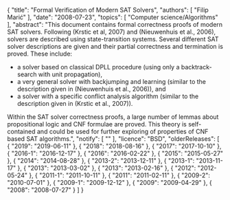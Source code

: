 {
    "title": "Formal Verification of Modern SAT Solvers",
    "authors": [
        "Filip Marić"
    ],
    "date": "2008-07-23",
    "topics": [
        "Computer science/Algorithms"
    ],
    "abstract": "This document contains formal correctness proofs of modern SAT solvers. Following (Krstic et al, 2007) and (Nieuwenhuis et al., 2006), solvers are described using state-transition systems. Several different SAT solver descriptions are given and their partial correctness and termination is proved. These include: <ul> <li> a solver based on classical DPLL procedure (using only a backtrack-search with unit propagation),</li> <li> a very general solver with backjumping and learning (similar to the description given in (Nieuwenhuis et al., 2006)), and</li> <li> a solver with a specific conflict analysis algorithm (similar to the description given in (Krstic et al., 2007)).</li> </ul> Within the SAT solver correctness proofs, a large number of lemmas about propositional logic and CNF formulae are proved. This theory is self-contained and could be used for further exploring of properties of CNF based SAT algorithms.",
    "notify": [
        ""
    ],
    "licence": "BSD",
    "olderReleases": [
        {
            "2019": "2019-06-11"
        },
        {
            "2018": "2018-08-16"
        },
        {
            "2017": "2017-10-10"
        },
        {
            "2016-1": "2016-12-17"
        },
        {
            "2016": "2016-02-22"
        },
        {
            "2015": "2015-05-27"
        },
        {
            "2014": "2014-08-28"
        },
        {
            "2013-2": "2013-12-11"
        },
        {
            "2013-1": "2013-11-17"
        },
        {
            "2013": "2013-03-02"
        },
        {
            "2013": "2013-02-16"
        },
        {
            "2012": "2012-05-24"
        },
        {
            "2011-1": "2011-10-11"
        },
        {
            "2011": "2011-02-11"
        },
        {
            "2009-2": "2010-07-01"
        },
        {
            "2009-1": "2009-12-12"
        },
        {
            "2009": "2009-04-29"
        },
        {
            "2008": "2008-07-27"
        }
    ]
}